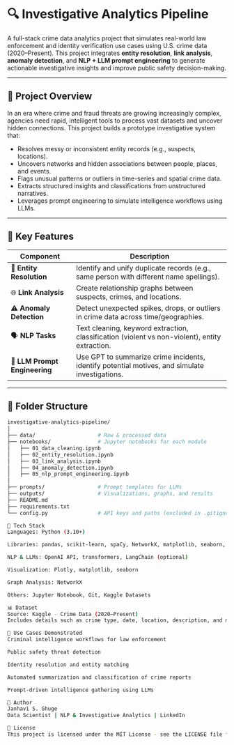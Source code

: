 # 🔍 Investigative Analytics Pipeline

A full-stack crime data analytics project that simulates real-world law enforcement and identity verification use cases using U.S. crime data (2020–Present). This project integrates **entity resolution**, **link analysis**, **anomaly detection**, and **NLP + LLM prompt engineering** to generate actionable investigative insights and improve public safety decision-making.

---

## 🚀 Project Overview

In an era where crime and fraud threats are growing increasingly complex, agencies need rapid, intelligent tools to process vast datasets and uncover hidden connections. This project builds a prototype investigative system that:

- Resolves messy or inconsistent entity records (e.g., suspects, locations).
- Uncovers networks and hidden associations between people, places, and events.
- Flags unusual patterns or outliers in time-series and spatial crime data.
- Extracts structured insights and classifications from unstructured narratives.
- Leverages prompt engineering to simulate intelligence workflows using LLMs.

---

## 🧠 Key Features

| Component              | Description |
|------------------------|-------------|
| 🧩 **Entity Resolution** | Identify and unify duplicate records (e.g., same person with different name spellings). |
| 🌐 **Link Analysis**      | Create relationship graphs between suspects, crimes, and locations. |
| ⚠️ **Anomaly Detection**  | Detect unexpected spikes, drops, or outliers in crime data across time/geographies. |
| 🗣️ **NLP Tasks**          | Text cleaning, keyword extraction, classification (violent vs non-violent), entity extraction. |
| 🤖 **LLM Prompt Engineering** | Use GPT to summarize crime incidents, identify potential motives, and simulate investigations. |

---

## 📂 Folder Structure

```bash
investigative-analytics-pipeline/
│
├── data/                    # Raw & processed data
├── notebooks/               # Jupyter notebooks for each module
│   ├── 01_data_cleaning.ipynb
│   ├── 02_entity_resolution.ipynb
│   ├── 03_link_analysis.ipynb
│   ├── 04_anomaly_detection.ipynb
│   ├── 05_nlp_prompt_engineering.ipynb
│
├── prompts/                 # Prompt templates for LLMs
├── outputs/                 # Visualizations, graphs, and results
├── README.md
├── requirements.txt
└── config.py                # API keys and paths (excluded in .gitignore)

🧪 Tech Stack
Languages: Python (3.10+)

Libraries: pandas, scikit-learn, spaCy, NetworkX, matplotlib, seaborn, fuzzywuzzy

NLP & LLMs: OpenAI API, transformers, LangChain (optional)

Visualization: Plotly, matplotlib, seaborn

Graph Analysis: NetworkX

Others: Jupyter Notebook, Git, Kaggle Datasets

📊 Dataset
Source: Kaggle - Crime Data (2020–Present)
Includes details such as crime type, date, location, description, and more.

📌 Use Cases Demonstrated
Criminal intelligence workflows for law enforcement

Public safety threat detection

Identity resolution and entity matching

Automated summarization and classification of crime reports

Prompt-driven intelligence gathering using LLMs

👤 Author
Janhavi S. Ghuge
Data Scientist | NLP & Investigative Analytics | LinkedIn

📜 License
This project is licensed under the MIT License - see the LICENSE file for details.
